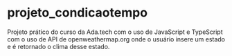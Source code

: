 # projeto_condicaotempo
Projeto prático do curso da Ada.tech com o uso de JavaScript e TypeScript com o uso de API de openweathermap.org onde o usuário insere um estado e é retornado o clima desse estado.

